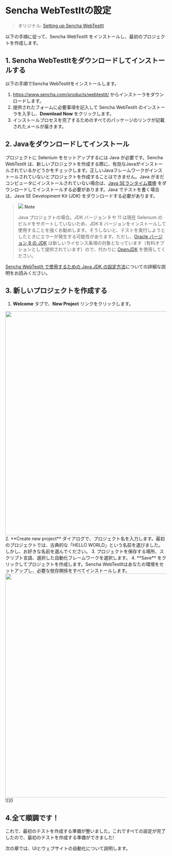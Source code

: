 Sencha WebTestItの設定
=====================

> オリジナル: [Setting up Sencha WebTestIt](https://docs.sencha.com/webtestit/guides/getting-started/setup.html)

以下の手順に従って、Sencha WebTestIt をインストールし、最初のプロジェクトを作成します。

## 1. Sencha WebTestItをダウンロードしてインストールする

以下の手順でSencha WebTestItをインストールします。

1. https://www.sencha.com/products/webtestit/ からインストーラをダウンロードします。
2. 提供されたフォームに必要事項を記入して Sencha WebTestIt のインストーラを入手し、**Download Now** をクリックします。
3. インストールプロセスを完了するためのすべてのパッケージのリンクが記載されたメールが届きます。

## 2. Javaをダウンロードしてインストール

プロジェクトに Selenium をセットアップするには Java が必要です。Sencha WebTestIt は、新しいプロジェクトを作成する際に、有効なJavaがインストールされているかどうかをチェックします。正しいJavaフレームワークがインストールされていないとプロジェクトを作成することはできません。Java がまだコンピュータにインストールされていない場合は、[Java SEランタイム環境](https://www.oracle.com/technetwork/java/javase/downloads/jre8-downloads-2133155.html) をダウンロードしてインストールする必要があります。Java でテストを書く場合は、Java SE Development Kit (JDK) をダウンロードする必要があります。

> ![](https://docs.sencha.com/webtestit/guides/images/note-icon.png) **Note**
>
> Java プロジェクトの場合。JDK バージョン 9 や 11 は現在 Selenium のビルドをサポートしていないため、JDK 8 バージョンをインストールして使用することを強くお勧めします。そうしないと、テストを実行しようとしたときにエラーが発生する可能性があります。ただし、[Oracle バージョン 8 の JDK](https://www.oracle.com/technetwork/java/javase/downloads/jdk8-downloads-2133151.html) は新しいライセンス条項の対象となっています（有料オプションとして提供されています）ので、代わりに [OpenJDK](https://adoptopenjdk.net/) を使用してください。

[Sencha WebTestIt で使用するための Java JDK の設定方法](HowToSetupTheJavaJDKForUseWithSenchaWebTestIt.md)についての詳細な説明をお読みください。

## 3. 新しいプロジェクトを作成する

1. **Welcome** タブで、**New Project** リンクをクリックします。
<img src="https://docs.sencha.com/webtestit/guides/images/welcome-screen-new-project.png" width="700px">
2. **Create new project** ダイアログで、プロジェクト名を入力します。最初のプロジェクトでは、古典的な「HELLO WORLD」という名前を選びました。しかし、お好きな名前を選んでください。
3. プロジェクトを保存する場所、スクリプト言語、選択した自動化フレームワークを選択します。
4. **Save** をクリックしてプロジェクトを作成します。Sencha WebTestItはあなたの環境をセットアップし、必要な依存関係をすべてインストールします。

<img src="https://docs.sencha.com/webtestit/guides/images/welcome_screen-create_proj_dialog.png" width="700px">
![]()

## 4.全て順調です！

これで、最初のテストを作成する準備が整いました。これですべての設定が完了したので、最初のテストを作成する準備ができました!

次の章では、UIとウェブサイトの自動化について説明します。